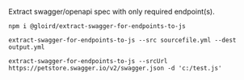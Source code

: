 Extract swagger/openapi spec with only required endpoint(s).

```
npm i @gloird/extract-swagger-for-endpoints-to-js

extract-swagger-for-endpoints-to-js --src sourcefile.yml --dest output.yml

extract-swagger-for-endpoints-to-js --srcUrl https://petstore.swagger.io/v2/swagger.json -d 'c:/test.js'
```
